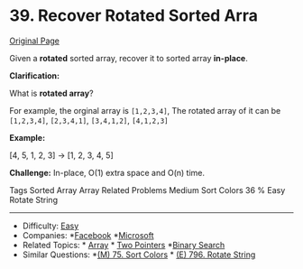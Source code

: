 # 39. Recover Rotated Sorted Arra

[Original Page](http://www.lintcode.com/en/problem/recover-rotated-sorted-array/)

Given a **rotated** sorted array, recover it to sorted array **in-place**.
 
**Clarification:** 

What is **rotated array**?

For example, the orginal array is `[1,2,3,4]`, The rotated array of it can be `[1,2,3,4]`, `[2,3,4,1]`, `[3,4,1,2]`, `[4,1,2,3]`


**Example:**

[4, 5, 1, 2, 3] -> [1, 2, 3, 4, 5]


**Challenge:** 
In-place, O(1) extra space and O(n) time.

Tags 
Sorted Array Array
Related Problems 
Medium Sort Colors 36 %
Easy Rotate String



---

* Difficulty: [Easy](https://leetcode.com/problemset/all/?difficulty=Easy)
* Companies: *[Facebook](https://leetcode.com/company/facebook/) *[Microsoft](https://leetcode.com/company/microsoft/) 
* Related Topics: * [Array](https://leetcode.com/tag/array/)  * [Two Pointers](https://leetcode.com/tag/two-pointers/) *[Binary Search](https://leetcode.com/tag/binary-search/)
* Similar Questions: *[(M) 75. Sort Colors](https://leetcode.com/problems/sort-colors/description/) * [(E) 796. Rotate String](https://leetcode.com/problems/rotate-string/description/)
